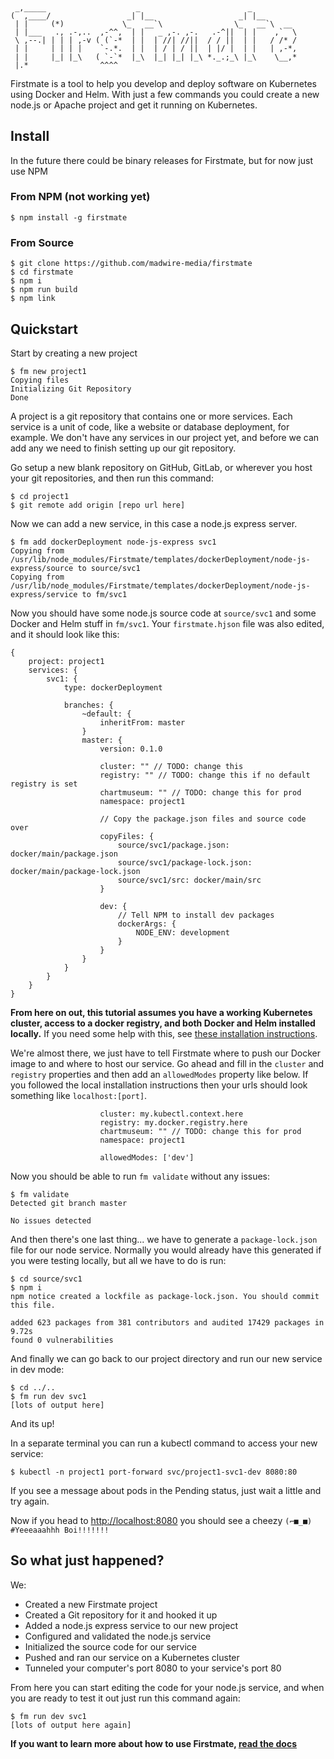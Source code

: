 <pre style="line-height: 1.1;">
<code> _,_____                    _                        _
(  ,____/                 _| |__                   _| |__
 | |     (*)             \_   __`\                \_   __`\  __
 | |___   ., .-,..  ,-^^,  | |   _ ,-. ,-.   .-^||  | |    ,`  \
 \ ,--.| | | | ,-v ( (`-*  | |  | //| //||  / / ||  | |   / /* /
 | |     | | | |    `-.*.  | |  | / | / ||  | |/ |  | |   | ,-*,
 | |     |_| |_\   ( `-`*  |_\  |_| |_| |_\ *._.;_\ |_\    \__,*
 |.*                ^^^^
</code></pre>

Firstmate is a tool to help you develop and deploy software on Kubernetes using Docker and Helm. With just a few commands you could create a new node.js or Apache project and get it running on Kubernetes.


## Install
In the future there could be binary releases for Firstmate, but for now just use NPM

### From NPM (not working yet)
```
$ npm install -g firstmate
```

### From Source
```
$ git clone https://github.com/madwire-media/firstmate
$ cd firstmate
$ npm i
$ npm run build
$ npm link
```


## Quickstart
Start by creating a new project

```
$ fm new project1
Copying files
Initializing Git Repository
Done
```

A project is a git repository that contains one or more services. Each service is a unit of code, like a website or database deployment, for example. We don't have any services in our project yet, and before we can add any we need to finish setting up our git repository.

Go setup a new blank repository on GitHub, GitLab, or wherever you host your git repositories, and then run this command:

```
$ cd project1
$ git remote add origin [repo url here]
```

Now we can add a new service, in this case a node.js express server.

```
$ fm add dockerDeployment node-js-express svc1
Copying from /usr/lib/node_modules/Firstmate/templates/dockerDeployment/node-js-express/source to source/svc1
Copying from /usr/lib/node_modules/Firstmate/templates/dockerDeployment/node-js-express/service to fm/svc1
```

Now you should have some node.js source code at `source/svc1` and some Docker and Helm stuff in `fm/svc1`. Your `firstmate.hjson` file was also edited, and it should look like this:

```hjson
{
    project: project1
    services: {
        svc1: {
            type: dockerDeployment

            branches: {
                ~default: {
                    inheritFrom: master
                }
                master: {
                    version: 0.1.0

                    cluster: "" // TODO: change this
                    registry: "" // TODO: change this if no default registry is set
                    chartmuseum: "" // TODO: change this for prod
                    namespace: project1

                    // Copy the package.json files and source code over
                    copyFiles: {
                        source/svc1/package.json: docker/main/package.json
                        source/svc1/package-lock.json: docker/main/package-lock.json
                        source/svc1/src: docker/main/src
                    }

                    dev: {
                        // Tell NPM to install dev packages
                        dockerArgs: {
                            NODE_ENV: development
                        }
                    }
                }
            }
        }
    }
}
```

**From here on out, this tutorial assumes you have a working Kubernetes cluster, access to a docker registry, and both Docker and Helm installed locally.** If you need some help with this, see [these installation instructions](./docs/Depencencies.md).

We're almost there, we just have to tell Firstmate where to push our Docker image to and where to host our service. Go ahead and fill in the `cluster` and `registry` properties and then add an `allowedModes` property like below. If you followed the local installation instructions then your urls should look something like `localhost:[port]`.

```
                    cluster: my.kubectl.context.here
                    registry: my.docker.registry.here
                    chartmuseum: "" // TODO: change this for prod
                    namespace: project1

                    allowedModes: ['dev']
```

Now you should be able to run `fm validate` without any issues:

```
$ fm validate
Detected git branch master

No issues detected
```

And then there's one last thing... we have to generate a `package-lock.json` file for our node service. Normally you would already have this generated if you were testing locally, but all we have to do is run:

```
$ cd source/svc1
$ npm i
npm notice created a lockfile as package-lock.json. You should commit this file.

added 623 packages from 381 contributors and audited 17429 packages in 9.72s
found 0 vulnerabilities
```

And finally we can go back to our project directory and run our new service in dev mode:

```
$ cd ../..
$ fm run dev svc1
[lots of output here]
```

And its up!

In a separate terminal you can run a kubectl command to access your new service:

```
$ kubectl -n project1 port-forward svc/project1-svc1-dev 8080:80
```

If you see a message about pods in the Pending status, just wait a little and try again.

Now if you head to [http://localhost:8080](http://localhost:8080) you should see a cheezy `(⌐■_■) #Yeeeaaahhh Boi!!!!!!!`

## So what just happened?
We:
* Created a new Firstmate project
* Created a Git repository for it and hooked it up
* Added a node.js express service to our new project
* Configured and validated the node.js service
* Initialized the source code for our service
* Pushed and ran our service on a Kubernetes cluster
* Tunneled your computer's port 8080 to your service's port 80

From here you can start editing the code for your node.js service, and when you are ready to test it out just run this command again:

```
$ fm run dev svc1
[lots of output here again]
```

**If you want to learn more about how to use Firstmate, [read the docs](./docs/)**
